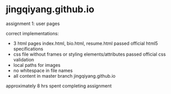 # jingqiyang.github.io
assignment 1: user pages

correct implementations:

* 3 html pages index.html, bio.html, resume.html passed official html5 specifications
* css file without frames or styling elements/attributes passed official css validation
* local paths for images
* no whitespace in file names
* all content in master branch jingqiyang.github.io

approximately 8 hrs spent completing assignment
